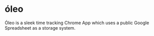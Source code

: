 óleo
====

Óleo is a sleek time tracking Chrome App which uses a public Google Spreadsheet as a storage system.
